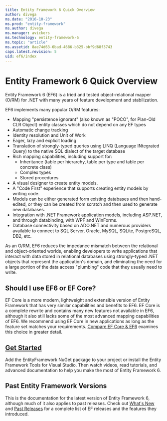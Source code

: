 ```yaml
---
title: Entity Framework 6 Quick Overview
author: divega
ms.date: "2016-10-23"
ms.prod: "entity-framework"
ms.author: divega
ms.manager: avickers
ms.technology: entity-framework-6
ms.topic: "article"
ms.assetid: 8ae74d63-6bad-4686-b325-bbf9d68f3743
caps.latest.revision: 5
uid: ef6/index
---
```

# Entity Framework 6 Quick Overview

Entity Framework 6 (EF6) is a tried and tested object-relational mapper (O/RM) for .NET with many years of feature development and stabilization.

EF6 implements many popular O/RM features:
- Mapping "persistence ignorant" (also known as "POCO", for Plan-Old CLR Object) entity classes which do not depend on any EF types
- Automatic change tracking
- Identity resolution and Unit of Work
- Eager, lazy and explicit loading
- Translation of strongly-typed queries using LINQ (Language INtegrated Query) to the native SQL dialect of the target database
- Rich mapping capabilities, including support for:
  - Inheritance (table per hierarchy, table per type and table per concrete class)
  - Complex types
  - Stored procedures
- A visual designer to create entity models.
- A "Code First" experience that supports creating entity models by writing code.
- Models can be either generated form existing databases and then hand-edited, or they can be created from scratch and then used to generate new databases.   
- Integration with .NET Framework application models, including ASP.NET, and through databinding, with WPF and WinForms.
- Database connectivity based on ADO.NET and numerous providers available to connect to SQL Server, Oracle, MySQL, SQLite, PostgreSQL, DB2, etc.  

As an O/RM, EF6 reduces the impedance mismatch between the relational and object-oriented worlds, enabling developers to write applications that interact with data stored in relational databases using strongly-typed .NET objects that represent the application's domain, and eliminating the need for a large portion of the data access "plumbing" code that they usually need to write.

## Should I use EF6 or EF Core?

EF Core is a more modern, lightweight and extensible version of Entity Framework that has very similar capabilities and benefits to EF6.
EF Core is a complete rewrite and contains many new features not available in EF6, although it also still lacks some of the most advanced mapping capabilities of EF6.
We recommend using EF Core in new applications as long as the feature set matches your requirements.
[Compare EF Core & EF6](xref:efcore-and-ef6/index) examines this choice in greater detail.

## [Get Started](~/ef6/get-started.md)

Add the EntityFramework NuGet package to your project or install the Entity Framework Tools for Visual Studio. Then watch videos, read tutorials, and advanced documentation to help you make the most of Entity Framework 6.

## Past Entity Framework Versions

This is the documentation for the latest version of Entity Framework 6, although much of it also applies to past releases.
Check out [What's New](~/ef6/what-is-new/index.md) and [Past Releases](~/ef6/what-is-new/past-releases.md) for a complete list of EF releases and the features they introduced.

